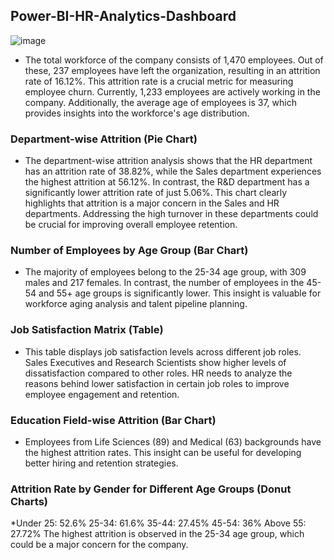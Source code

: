 ## Power-BI-HR-Analytics-Dashboard

![image](https://github.com/user-attachments/assets/bd585c03-2ec1-4b8f-8230-d5767eed0dab)

* The total workforce of the company consists of 1,470 employees. Out of these, 237 employees have left the organization, resulting in an attrition rate of 16.12%. This attrition rate is a 
crucial metric for measuring employee churn. Currently, 1,233 employees are actively working in the company. Additionally, the average age of employees is 37, which provides insights into 
the workforce's age distribution.

### Department-wise Attrition (Pie Chart)

* The department-wise attrition analysis shows that the HR department has an attrition rate of 38.82%, while the Sales department experiences the highest attrition at 56.12%. In contrast, the R&D department has a significantly lower attrition rate of just 5.06%. This chart clearly highlights that attrition is a major concern in the Sales and HR departments. Addressing the high turnover in these departments could be crucial for improving overall employee retention.

### Number of Employees by Age Group (Bar Chart)
* The majority of employees belong to the 25-34 age group, with 309 males and 217 females. In contrast, the number of employees in the 45-54 and 55+ age groups is significantly lower. This insight is valuable for workforce aging analysis and talent pipeline planning.

### Job Satisfaction Matrix (Table)
* This table displays job satisfaction levels across different job roles. Sales Executives and Research Scientists show higher levels of dissatisfaction compared to other roles. HR needs to analyze the reasons behind lower satisfaction in certain job roles to improve employee engagement and retention.

### Education Field-wise Attrition (Bar Chart)
* Employees from Life Sciences (89) and Medical (63) backgrounds have the highest attrition rates. This insight can be useful for developing better hiring and retention strategies.

### Attrition Rate by Gender for Different Age Groups (Donut Charts)
*Under 25: 52.6%
25-34: 61.6%
35-44: 27.45%
45-54: 36%
Above 55: 27.72%
The highest attrition is observed in the 25-34 age group, which could be a major concern for the company.
